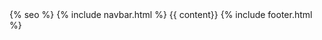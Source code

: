 <!DOCTYPE html>
<html lang="{{ site.lang | default: "pl" }}">
  <head>
    <meta name="viewport" content="width=device-width, initial-scale=1">
    <meta charset="utf-8">
    <title>{{ page.title }} - {{ site.title }}</title>
    <link rel="stylesheet" href="{{site.baseurl}}/assets/css/main.css">
    <link rel="stylesheet" href="https://use.typekit.net/lif4sjl.css">
    <!--- FAVICON --->
    <link rel="apple-touch-icon" sizes="180x180" href="{{site.baseurl}}/apple-touch-icon.png">
    <link rel="icon" type="image/png" sizes="32x32" href="{{site.baseurl}}/favicon-32x32.png">
    <link rel="icon" type="image/png" sizes="16x16" href="{{site.baseurl}}/favicon-16x16.png">
    <link rel="manifest" href="{{site.baseurl}}/site.webmanifest">
    <link rel="mask-icon" href="{{site.baseurl}}/safari-pinned-tab.svg" color="#9d9c9d">
    <meta name="msapplication-TileColor" content="#9d9c9d">
    <meta name="theme-color" content="#9d9c9d">
    <!-- FONT AWESOME -->
    <script src="https://kit.fontawesome.com/044f419790.js" crossorigin="anonymous"></script>
    {% seo %}
  </head>
  <body>
    {% include navbar.html %}
    {{ content}}
    {% include footer.html %}
  </body>
</html>
